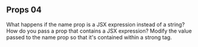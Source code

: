 ## Props 04

What happens if the name prop is a JSX expression instead of a string? How do you pass a prop that contains a JSX expression? Modify the value passed to the name prop so that it's contained within a strong tag.